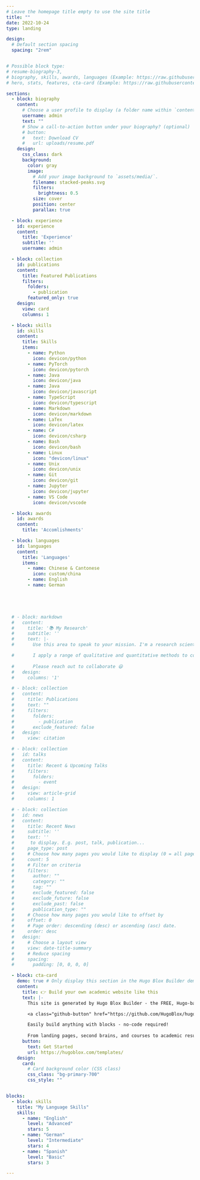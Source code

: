 ```yaml
---
# Leave the homepage title empty to use the site title
title: ""
date: 2022-10-24
type: landing

design:
  # Default section spacing
  spacing: "2rem"


# Possible block type: 
# resume-biography-3, 
# biography, skills, awards, languages (Example: https://raw.githubusercontent.com/HugoBlox/theme-resume/main/content/_index.md)
# hero, stats, features, cta-card (Example: https://raw.githubusercontent.com/HugoBlox/theme-documentation/main/content/_index.md)

sections:
  - block: biography
    content:
      # Choose a user profile to display (a folder name within `content/authors/`)
      username: admin
      text: ""
      # Show a call-to-action button under your biography? (optional)
      # button:
      #   text: Download CV
      #   url: uploads/resume.pdf
    design:
      css_class: dark
      background:
        color: gray
        image:
          # Add your image background to `assets/media/`.
          filename: stacked-peaks.svg
          filters:
            brightness: 0.5
          size: cover
          position: center
          parallax: true

  - block: experience
    id: experience
    content:
      title: 'Experience'
      subtitle: ''
      username: admin

  - block: collection
    id: publications
    content:
      title: Featured Publications
      filters:
        folders:
          - publication
        featured_only: true
    design:
      view: card
      columns: 1

  - block: skills
    id: skills
    content:
      title: Skills
      items:
        - name: Python
          icon: devicon/python
        - name: PyTorch
          icon: devicon/pytorch
        - name: Java
          icon: devicon/java
        - name: Java
          icon: devicon/javascript
        - name: TypeScript
          icon: devicon/typescript
        - name: Markdown
          icon: devicon/markdown
        - name: LaTex
          icon: devicon/latex
        - name: C#
          icon: devicon/csharp
        - name: Bash
          icon: devicon/bash
        - name: Linux
          icon: "devicon/linux"
        - name: Unix
          icon: devicon/unix
        - name: Git
          icon: devicon/git
        - name: Jupyter
          icon: devicon/jupyter
        - name: VS Code
          icon: devicon/vscode

  - block: awards
    id: awards
    content:
      title: 'Accomlishments'

  - block: languages
    id: languages
    content:
      title: 'Languages'
      items:
        - name: Chinese & Cantonese
          icon: custom/china
        - name: English
        - name: German

  



  # - block: markdown
  #   content:
  #     title: '📚 My Research'
  #     subtitle: ''
  #     text: |-
  #       Use this area to speak to your mission. I'm a research scientist in the Moonshot team at DeepMind. I blog about machine learning, deep learning, and moonshots.

  #       I apply a range of qualitative and quantitative methods to comprehensively investigate the role of science and technology in the economy.
        
  #       Please reach out to collaborate 😃
  #   design:
  #     columns: '1'

  # - block: collection
  #   content:
  #     title: Publications
  #     text: ""
  #     filters:
  #       folders:
  #         - publication
  #       exclude_featured: false
  #   design:
  #     view: citation

  # - block: collection
  #   id: talks
  #   content:
  #     title: Recent & Upcoming Talks
  #     filters:
  #       folders:
  #         - event
  #   design:
  #     view: article-grid
  #     columns: 1

  # - block: collection
  #   id: news
  #   content:
  #     title: Recent News
  #     subtitle: ''
  #     text: ''
  #      to display. E.g. post, talk, publication...
  #     page_type: post
  #     # Choose how many pages you would like to display (0 = all pages)
  #     count: 5
  #     # Filter on criteria
  #     filters:
  #       author: ""
  #       category: ""
  #       tag: ""
  #       exclude_featured: false
  #       exclude_future: false
  #       exclude_past: false
  #       publication_type: ""
  #     # Choose how many pages you would like to offset by
  #     offset: 0
  #     # Page order: descending (desc) or ascending (asc) date.
  #     order: desc
  #   design:
  #     # Choose a layout view
  #     view: date-title-summary
  #     # Reduce spacing
  #     spacing:
  #       padding: [0, 0, 0, 0]

  - block: cta-card
    demo: true # Only display this section in the Hugo Blox Builder demo site
    content:
      title: 👉 Build your own academic website like this
      text: |-
        This site is generated by Hugo Blox Builder - the FREE, Hugo-based open source website builder trusted by 250,000+ academics like you.

        <a class="github-button" href="https://github.com/HugoBlox/hugo-blox-builder" data-color-scheme="no-preference: light; light: light; dark: dark;" data-icon="octicon-star" data-size="large" data-show-count="true" aria-label="Star HugoBlox/hugo-blox-builder on GitHub">Star</a>

        Easily build anything with blocks - no-code required!
        
        From landing pages, second brains, and courses to academic resumés, conferences, and tech blogs.
      button:
        text: Get Started
        url: https://hugoblox.com/templates/
    design:
      card:
        # Card background color (CSS class)
        css_class: "bg-primary-700"
        css_style: ""


blocks:
  - block: skills
    title: "My Language Skills"
    skills:
      - name: "English"
        level: "Advanced"
        stars: 5
      - name: "German"
        level: "Intermediate"
        stars: 4
      - name: "Spanish"
        level: "Basic"
        stars: 3

---
```

